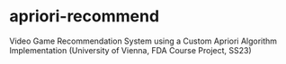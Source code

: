# apriori-recommend
Video Game Recommendation System using a Custom Apriori Algorithm Implementation (University of Vienna, FDA Course Project, SS23)
